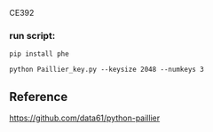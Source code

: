 CE392

### run script:
```
pip install phe
```
```
python Paillier_key.py --keysize 2048 --numkeys 3   
```
## Reference
https://github.com/data61/python-paillier
